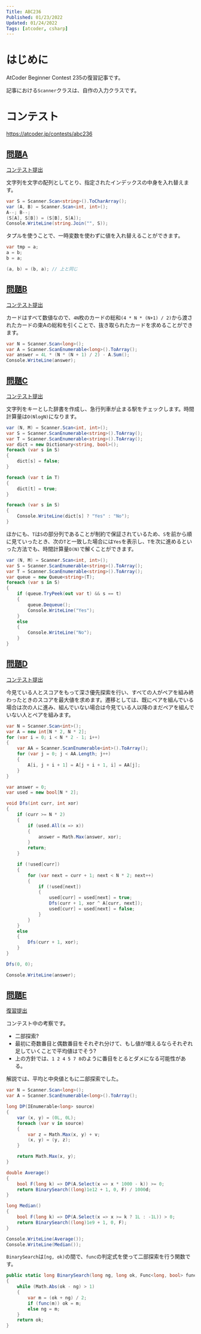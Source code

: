 ```yaml
---
Title: ABC236
Published: 01/23/2022
Updated: 01/24/2022
Tags: [atcoder, csharp]
---
```


# はじめに

AtCoder Beginner Contest 235の復習記事です。

記事における`Scanner`クラスは、自作の入力クラスです。

# コンテスト

https://atcoder.jp/contests/abc236

## [問題A](https://atcoder.jp/contests/abc236/tasks/abc236_a)

[コンテスト提出](https://atcoder.jp/contests/abc236/submissions/28718361)

文字列を文字の配列としてとり、指定されたインデックスの中身を入れ替えます。

```csharp
var S = Scanner.Scan<string>().ToCharArray();
var (A, B) = Scanner.Scan<int, int>();
A--; B--;
(S[A], S[B]) = (S[B], S[A]);
Console.WriteLine(string.Join("", S));
```

タプルを使うことで、一時変数を使わずに値を入れ替えることができます。
```csharp
var tmp = a;
a = b;
b = a;

(a, b) = (b, a); // 上と同じ
```

## [問題B](https://atcoder.jp/contests/abc236/tasks/abc236_b)

[コンテスト提出](https://atcoder.jp/contests/abc236/submissions/28722017)

カードはすべて数値なので、`4N`枚のカードの総和`(4 * N * (N+1) / 2)`から渡されたカードの束Aの総和を引くことで、抜き取られたカードを求めることができます。

```csharp
var N = Scanner.Scan<long>();
var A = Scanner.ScanEnumerable<long>().ToArray();
var answer = 4L * (N * (N + 1) / 2) - A.Sum();
Console.WriteLine(answer);
```

## [問題C](https://atcoder.jp/contests/abc236/tasks/abc236_c)

[コンテスト提出](https://atcoder.jp/contests/abc236/submissions/28725764)

文字列をキーとした辞書を作成し、急行列車が止まる駅をチェックします。時間計算量は`O(NlogN)`になります。

```csharp
var (N, M) = Scanner.Scan<int, int>();
var S = Scanner.ScanEnumerable<string>().ToArray();
var T = Scanner.ScanEnumerable<string>().ToArray();
var dict = new Dictionary<string, bool>();
foreach (var s in S)
{
    dict[s] = false;
}

foreach (var t in T)
{
    dict[t] = true;
}

foreach (var s in S)
{
    Console.WriteLine(dict[s] ? "Yes" : "No");
}
```

ほかにも、`T`は`S`の部分列であることが制約で保証されているため、`S`を前から順に見ていったとき、次の`T`と一致した場合には`Yes`を表示し、`T`を次に進めるといった方法でも、時間計算量`O(N)`で解くことができます。

```csharp
var (N, M) = Scanner.Scan<int, int>();
var S = Scanner.ScanEnumerable<string>().ToArray();
var T = Scanner.ScanEnumerable<string>().ToArray();
var queue = new Queue<string>(T);
foreach (var s in S)
{
    if (queue.TryPeek(out var t) && s == t)
    {
        queue.Dequeue();
        Console.WriteLine("Yes");
    }
    else
    {
        Console.WriteLine("No");
    }
}
```


## [問題D](https://atcoder.jp/contests/abc236/tasks/abc236_d)

[コンテスト提出](https://atcoder.jp/contests/abc236/submissions/28749636)

今見ている人とスコアをもって深さ優先探索を行い、すべての人がペアを組み終わったときのスコアを最大値を求めます。遷移としては、既にペアを組んでいる場合は次の人に進み、組んでいない場合は今見ている人以降のまだペアを組んでいない人とペアを組みます。

```csharp
var N = Scanner.Scan<int>();
var A = new int[N * 2, N * 2];
for (var i = 0; i < N * 2 - 1; i++)
{
    var AA = Scanner.ScanEnumerable<int>().ToArray();
    for (var j = 0; j < AA.Length; j++)
    {
        A[i, j + i + 1] = A[j + i + 1, i] = AA[j];
    }
}

var answer = 0;
var used = new bool[N * 2];

void Dfs(int curr, int xor)
{
    if (curr >= N * 2)
    {
        if (used.All(x => x))
        {
            answer = Math.Max(answer, xor);
        }
        return;
    }

    if (!used[curr])
    {
        for (var next = curr + 1; next < N * 2; next++)
        {
            if (!used[next])
            {
                used[curr] = used[next] = true;
                Dfs(curr + 1, xor ^ A[curr, next]);
                used[curr] = used[next] = false;
            }
        }
    }
    else
    {
        Dfs(curr + 1, xor);
    }
}

Dfs(0, 0);

Console.WriteLine(answer);
```

## [問題E](https://atcoder.jp/contests/abc236/tasks/abc236_e)

[復習提出](https://atcoder.jp/contests/abc236/submissions/28760550)

コンテスト中の考察です。

- 二部探索?
- 最初に奇数番目と偶数番目をそれぞれ分けて、もし値が増えるならそれぞれ足していくことで平均値はでそう?
- 上の方針では、`1 2 4 5 7 8`のように番目をとるとダメになる可能性がある。

解説では、平均と中央値ともに二部探索でした。

```csharp
var N = Scanner.Scan<long>();
var A = Scanner.ScanEnumerable<long>().ToArray();

long DP(IEnumerable<long> source)
{
    var (x, y) = (0L, 0L);
    foreach (var v in source)
    {
        var z = Math.Max(x, y) + v;
        (x, y) = (y, z);
    }

    return Math.Max(x, y);
}

double Average()
{
    bool F(long k) => DP(A.Select(x => x * 1000 - k)) >= 0;
    return BinarySearch((long)1e12 + 1, 0, F) / 1000d;
}

long Median()
{
    bool F(long k) => DP(A.Select(x => x >= k ? 1L : -1L)) > 0;
    return BinarySearch((long)1e9 + 1, 0, F);
}

Console.WriteLine(Average());
Console.WriteLine(Median());
```

`BinarySearch`は`[ng, ok)`の間で、`func`の判定式を使って二部探索を行う関数です。
```csharp
public static long BinarySearch(long ng, long ok, Func<long, bool> func)
{
    while (Math.Abs(ok - ng) > 1)
    {
        var m = (ok + ng) / 2;
        if (func(m)) ok = m;
        else ng = m;
    }
    return ok;
}
```
